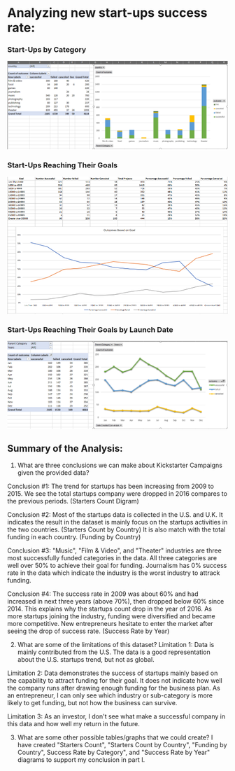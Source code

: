 # Analyzing new start-ups success rate:

### Start-Ups by Category
![CategoryStats](Images/CategoryStats.PNG)

### Start-Ups Reaching Their Goals
![GoalOutcomes](Images/GoalOutcomes.PNG)

### Start-Ups Reaching Their Goals by Launch Date
![LaunchDate](Images/LaunchDateOutcomes.PNG)

## Summary of the Analysis:

1. What are three conclusions we can make about Kickstarter Campaigns given the provided data?

Conclusion #1: The trend for startups has been increasing from 2009 to 2015.  We see the total startups company were dropped in 2016 compares to the previous periods. (Starters Count Digram)

Conclusion #2: Most of the startups data is collected in the U.S. and U.K.  It indicates the result in the dataset is mainly focus on the startups activities in the two countries. (Starters Count by Country)  It is also match with the total funding in each country.  (Funding by Country)

Conclusion #3: "Music", "Film & Video", and "Theater" industries are three most successfully funded categories in the data.  All three categories are well over 50% to achieve their goal for funding.  Journalism has 0% success rate in the data which indicate the industry is the worst industry to attrack funding.

Conclusion #4: The success rate in 2009 was about 60% and had increased in next three years (above 70%), then dropped below 60% since 2014.  This explains why the startups count drop in the year of 2016.  As more startups joining the industry, funding were diversified and became more competitive.  New entrepreneurs hesitate to enter the market after seeing the drop of success rate. (Success Rate by Year)

2. What are some of the limitations of this dataset?
Limitation 1: Data is mainly contributed from the U.S.  The data is a good representation about the U.S. startups trend, but not as global.

Limitation 2: Data demonstrates the success of startups mainly based on the capability to attract funding for their goal.  It does not indicate how well the company runs after drawing enough funding for the business plan.  As an entrepreneur, I can only see which industry or sub-category is more likely to get funding, but not how the business can survive.

Limitation 3: As an investor, I don't see what make a successful company in this data and how well my return in the future.

3. What are some other possible tables/graphs that we could create?
I have created "Starters Count", "Starters Count by Country", "Funding by Country", Success Rate by Category", and "Success Rate by Year" diagrams to support my conclusion in part I.
